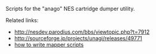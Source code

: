 Scripts for the "anago" NES cartridge dumper utility.

Related links:

* http://nesdev.parodius.com/bbs/viewtopic.php?t=7912
* http://sourceforge.jp/projects/unagi/releases/49771
* [how to write mapper scripts](http://unagi.osdn.jp/cgi-bin/hiki/hiki.cgi?how+to+describe+mapper+scripts)
